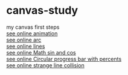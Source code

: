# canvas-study
my canvas first steps
<br>
<a href="https://mykolajkrusser.github.io/canvas-study/animation">see online animation</a>
<br>
<a href="https://mykolajkrusser.github.io/canvas-study/arc">see online arc</a>
<br>
<a href="https://mykolajkrusser.github.io/canvas-study/lines">see online lines</a>
<br>
<a href="https://mykolajkrusser.github.io/canvas-study/Math.Sin">see online Math sin and cos</a>
<br>
<a href="https://mykolajkrusser.github.io/canvas-study/Circular progress bar">see online  Circular progress bar with percents</a>
<br>
<a href="https://mykolajkrusser.github.io/canvas-study/line collision">see online strange line collision</a>
